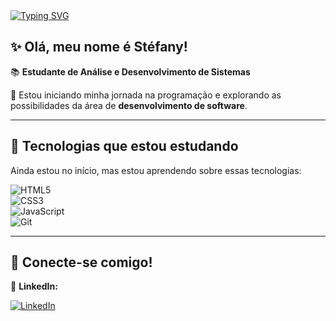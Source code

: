 <a href="https://git.io/typing-svg">
  <img src="https://readme-typing-svg.herokuapp.com?font=Fira+Code&weight=500&pause=1000&color=A409A0&background=16FFED00&width=435&lines=+Bem-vindos+ao+meu+GitHub!+%F0%9F%91%8B" alt="Typing SVG" />
</a>

## ✨ Olá, meu nome é Stéfany!  
📚 **Estudante de Análise e Desenvolvimento de Sistemas**  

🚀 Estou iniciando minha jornada na programação e explorando as possibilidades da área de **desenvolvimento de software**.   

---

## 📖 Tecnologias que estou estudando  
Ainda estou no início, mas estou aprendendo sobre essas tecnologias:  

![HTML5](https://img.shields.io/badge/HTML5-E34F26?style=for-the-badge&logo=html5&logoColor=white)  
![CSS3](https://img.shields.io/badge/CSS3-1572B6?style=for-the-badge&logo=css3&logoColor=white)  
![JavaScript](https://img.shields.io/badge/JavaScript-F7DF1E?style=for-the-badge&logo=javascript&logoColor=black)  
![Git](https://img.shields.io/badge/Git-F05032?style=for-the-badge&logo=git&logoColor=white)  

---

## 🔗 Conecte-se comigo!

📌 **LinkedIn:**

[![LinkedIn](https://img.shields.io/badge/-LinkedIn-%230077B5?style=for-the-badge&logo=linkedin&logoColor=white)](https://www.linkedin.com/in/stefanycristinarf/)  
